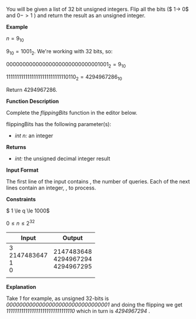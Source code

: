 You will be given a list of 32 bit unsigned integers. Flip all the bits ($ 1-> 0$ and $0->1$ ) and return the result as an unsigned integer.

**Example**

$n=9_{10}$

$9_{10}= 1001_{2}$. We're working with 32 bits, so:

$00000000000000000000000000001001_{2} =9_{10}$

$11111111111111111111111111110110_{2}=4294967286_{10}$

Return $4294967286.$

**Function Description**

Complete the *flippingBits* function in the editor below.

flippingBits has the following parameter(s):

* *int n:* an integer

**Returns**

* *int:* the unsigned decimal integer result

**Input Format**

The first line of the input contains , the number of queries.
Each of the next  lines contain an integer, , to process.

**Constraints**

$ 1 \le q \le 1000$

$0 \le n \le 2^{32}$

| Input                           | Output                                     |
| ------------------------------- | ------------------------------------------ |
| 3<br />2147483647<br />1<br />0 | 2147483648<br />4294967294<br />4294967295 |
|                                 |                                            |

**Explanation**

Take *1* for example, as unsigned 32-bits is *00000000000000000000000000000001* and doing the flipping we get *11111111111111111111111111111110* which in turn is  *4294967294* .

